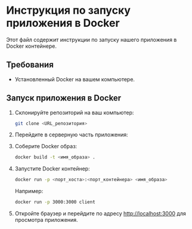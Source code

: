# Инструкция по запуску приложения в Docker

Этот файл содержит инструкции по запуску нашего приложения в Docker контейнере.

## Требования

- Установленный Docker на вашем компьютере.

## Запуск приложения в Docker

1. Склонируйте репозиторий на ваш компьютер:

    ```bash
    git clone <URL_репозитория>
    ```

2. Перейдите в серверную часть приложения:

3. Соберите Docker образ:

    ```bash
    docker build -t <имя_образа> .
    ```

4. Запустите Docker контейнер:

    ```bash
    docker run -p <порт_хоста>:<порт_контейнера> <имя_образа>
    ```

    Например:

    ```bash
    docker run -p 3000:3000 client
    ```

5. Откройте браузер и перейдите по адресу [http://localhost:3000](http://localhost:3000) для просмотра приложения.
